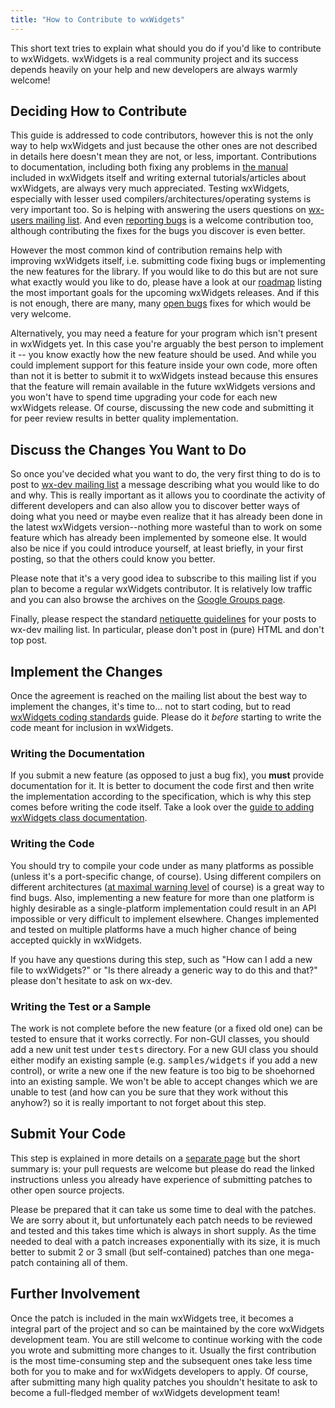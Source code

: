 ```yaml
---
title: "How to Contribute to wxWidgets"
---
```


This short text tries to explain what should you do if you'd like to contribute to wxWidgets. wxWidgets is a real community project and its success depends heavily on your help and new developers are always warmly welcome!

## Deciding How to Contribute

This guide is addressed to code contributors, however this is not the only way to help wxWidgets and just because the other ones are not described in details here doesn't mean they are not, or less, important.  Contributions to documentation, including both fixing any problems in [the manual](https://docs.wxwidgets.org/stable/) included in wxWidgets itself and writing external tutorials/articles about wxWidgets, are always very much appreciated.  Testing wxWidgets, especially with lesser used compilers/architectures/operating systems is very important too. So is helping with answering the users questions on [wx-users mailing list](/support/mailing-lists/). And even [reporting bugs](/develop/how-to-report-issues/) is a welcome contribution too, although contributing the fixes for the bugs you discover is even better.

However the most common kind of contribution remains help with improving wxWidgets itself, i.e. submitting code fixing bugs or implementing the new features for the library. If you would like to do this but are not sure what exactly would you like to do, please have a look at our [roadmap](/develop/roadmap/) listing the most important goals for the upcoming wxWidgets releases. And if this is not enough, there are many, many [open bugs](https://github.com/wxWidgets/wxWidgets/issues) fixes for which would be very welcome.

Alternatively, you may need a feature for your program which isn't present in wxWidgets yet. In this case you're arguably the best person to implement it -- you know exactly how the new feature should be used. And while you could implement support for this feature inside your own code, more often than not it is better to submit it to wxWidgets instead because this ensures that the feature will remain available in the future wxWidgets versions and you won't have to spend time upgrading your code for each new wxWidgets release. Of course, discussing the new code and submitting it for peer review results in better quality implementation.

## Discuss the Changes You Want to Do

So once you've decided what you want to do, the very first thing to do is to post to [wx-dev mailing list](https://www.wxwidgets.org/support/mailing-lists/) a message describing what you would like to do and why. This is really important as it allows you to coordinate the activity of different developers and can also allow you to discover better ways of doing what you need or maybe even realize that it has already been done in the latest wxWidgets version--nothing more wasteful than to work on some feature which has already been implemented by someone else. It would also be nice if you could introduce yourself, at least briefly, in your first posting, so that the others could know you better.

Please note that it's a very good idea to subscribe to this mailing list if you plan to become a regular wxWidgets contributor. It is relatively low traffic and you can also browse the archives on the [Google Groups page](https://groups.google.com/forum/#!forum/wx-dev).

Finally, please respect the standard [netiquette guidelines](https://en.wikipedia.org/wiki/Netiquette) for your posts to wx-dev mailing list. In particular, please don't post in (pure) HTML and don't top post.

## Implement the Changes

Once the agreement is reached on the mailing list about the best way to implement the changes, it's time to... not to start coding, but to read  [wxWidgets coding standards](/develop/coding-guidelines/) guide.  Please do it _before_ starting to write the code meant for inclusion in wxWidgets.

### Writing the Documentation

If you submit a new feature (as opposed to just a bug fix), you **must** provide documentation for it. It is better to document the code first and then write the implementation according to the specification, which is why this step comes before writing the code itself. Take a look over the [guide to adding wxWidgets class documentation](https://github.com/wxWidgets/wxWidgets/blob/master/docs/contributing/how-to-add-class-documentation.md).

### Writing the Code

You should try to compile your code under as many platforms as possible (unless it's a port-specific change, of course).  Using different compilers on different architectures ([at maximal warning level](/develop/coding-guidelines/#no_warnings) of course) is a great way to find bugs. Also, implementing a new feature for more than one platform is highly desirable as a single-platform implementation could result in an API impossible or very difficult to implement elsewhere. Changes implemented and tested on multiple platforms have a much higher chance of being accepted quickly in wxWidgets.

If you have any questions during this step, such as "How can I add a new file to wxWidgets?" or "Is there already a generic way to do this and that?" please don't hesitate to ask on wx-dev.

### Writing the Test or a Sample

The work is not complete before the new feature (or a fixed old one) can be tested to ensure that it works correctly. For non-GUI classes, you should add a new unit test under <tt>tests</tt> directory. For a new GUI class you should either modify an existing sample (e.g. <tt>samples/widgets</tt> if you add a new control), or write a new one if the new feature is too big to be shoehorned into an existing sample. We won't be able to accept changes which we are unable to test (and how can you be sure that they work without this anyhow?) so it is really important to not forget about this step.

## Submit Your Code

This step is explained in more details on a [separate page](/develop/how-to-submit-patches/) but the short summary is: your pull requests are welcome but please do read the linked instructions unless you already have experience of submitting patches to other open source projects.

Please be prepared that it can take us some time to deal with the patches. We are sorry about it, but unfortunately each patch needs to be reviewed and tested and this takes time which is always in short supply. As the time needed to deal with a patch increases exponentially with its size, it is much better to submit 2 or 3 small (but self-contained) patches than one mega-patch containing all of them.

## Further Involvement

Once the patch is included in the main wxWidgets tree, it becomes a integral part of the project and so can be maintained by the core wxWidgets development team. You are still welcome to continue working with the code you wrote and submitting more changes to it. Usually the first contribution is the most time-consuming step and the subsequent ones take less time both for you to make and for wxWidgets developers to apply. Of course, after submitting many high quality patches you shouldn't hesitate to ask to become a full-fledged member of wxWidgets development team!

